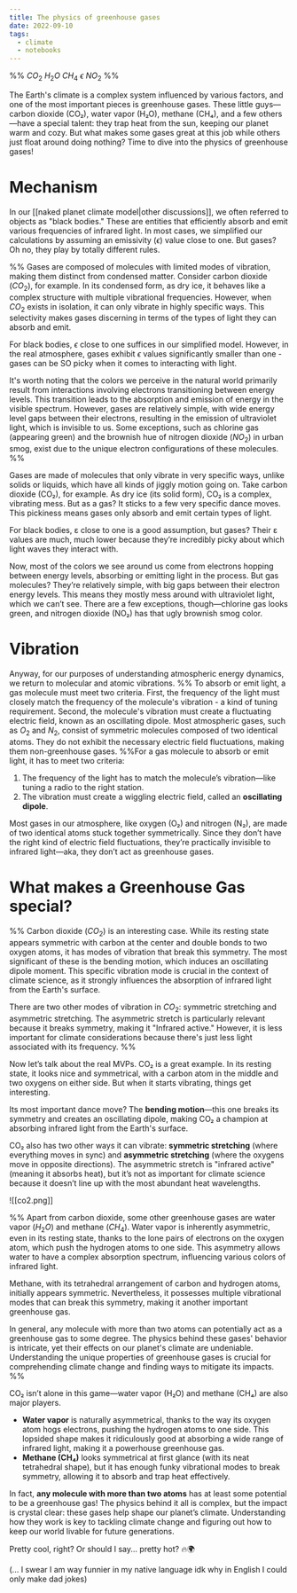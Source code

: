 ```yaml
---
title: The physics of greenhouse gases
date: 2022-09-10
tags:
  - climate
  - notebooks
---
```


%% $CO_2$   $H_2O$    $CH_4$   $\epsilon$ $NO_2$ %%

The Earth's climate is a complex system influenced by various factors, and one of the most important pieces is greenhouse gases. These little guys—carbon dioxide (CO₂), water vapor (H₂O), methane (CH₄), and a few others—have a special talent: they trap heat from the sun, keeping our planet warm and cozy. But what makes some gases great at this job while others just float around doing nothing? Time to dive into the physics of greenhouse gases!

# Mechanism

In our [[naked planet climate model|other discussions]], we often referred to objects as "black bodies." These are entities that efficiently absorb and emit various frequencies of infrared light. In most cases, we simplified our calculations by assuming an emissivity ($\epsilon$) value close to one. But gases? Oh no, they play by totally different rules.

%% Gases are composed of molecules with limited modes of vibration, making them distinct from condensed matter. Consider carbon dioxide ($CO_2$), for example. In its condensed form, as dry ice, it behaves like a complex structure with multiple vibrational frequencies. However, when $CO_2$ exists in isolation, it can only vibrate in highly specific ways. This selectivity makes gases discerning in terms of the types of light they can absorb and emit.

For black bodies, $\epsilon$ close to one suffices in our simplified model. However, in the real atmosphere, gases exhibit $\epsilon$ values significantly smaller than one - gases can be SO picky when it comes to interacting with light.

It's worth noting that the colors we perceive in the natural world primarily result from interactions involving electrons transitioning between energy levels. This transition leads to the absorption and emission of energy in the visible spectrum. However, gases are relatively simple, with wide energy level gaps between their electrons, resulting in the emission of ultraviolet light, which is invisible to us. Some exceptions, such as chlorine gas (appearing green) and the brownish hue of nitrogen dioxide ($NO_2$) in urban smog, exist due to the unique electron configurations of these molecules. %%

Gases are made of molecules that only vibrate in very specific ways, unlike solids or liquids, which have all kinds of jiggly motion going on. Take carbon dioxide (CO₂), for example. As dry ice (its solid form), CO₂ is a complex, vibrating mess. But as a gas? It sticks to a few very specific dance moves. This pickiness means gases only absorb and emit certain types of light.

For black bodies, ε close to one is a good assumption, but gases? Their ε values are much, much lower because they’re incredibly picky about which light waves they interact with.

Now, most of the colors we see around us come from electrons hopping between energy levels, absorbing or emitting light in the process. But gas molecules? They’re relatively simple, with big gaps between their electron energy levels. This means they mostly mess around with ultraviolet light, which we can’t see. There are a few exceptions, though—chlorine gas looks green, and nitrogen dioxide (NO₂) has that ugly brownish smog color.
# Vibration

Anyway, for our purposes of understanding atmospheric energy dynamics, we return to molecular and atomic vibrations. %% To absorb or emit light, a gas molecule must meet two criteria. First, the frequency of the light must closely match the frequency of the molecule's vibration - a kind of tuning requirement. Second, the molecule's vibration must create a fluctuating electric field, known as an oscillating dipole. Most atmospheric gases, such as $O_2$ and $N_2$, consist of symmetric molecules composed of two identical atoms. They do not exhibit the necessary electric field fluctuations, making them non-greenhouse gases. %%For a gas molecule to absorb or emit light, it has to meet two criteria:

1. The frequency of the light has to match the molecule’s vibration—like tuning a radio to the right station.
2. The vibration must create a wiggling electric field, called an **oscillating dipole**.

Most gases in our atmosphere, like oxygen (O₂) and nitrogen (N₂), are made of two identical atoms stuck together symmetrically. Since they don’t have the right kind of electric field fluctuations, they’re practically invisible to infrared light—aka, they don’t act as greenhouse gases.

# What makes a Greenhouse Gas special?

%% Carbon dioxide ($CO_2$) is an interesting case. While its resting state appears symmetric with carbon at the center and double bonds to two oxygen atoms, it has modes of vibration that break this symmetry. The most significant of these is the bending motion, which induces an oscillating dipole moment. This specific vibration mode is crucial in the context of climate science, as it strongly influences the absorption of infrared light from the Earth's surface.

There are two other modes of vibration in $CO_2$: symmetric stretching and asymmetric stretching. The asymmetric stretch is particularly relevant because it breaks symmetry, making it "Infrared active." However, it is less important for climate considerations because there's just less light associated with its frequency. %%

Now let’s talk about the real MVPs. CO₂ is a great example. In its resting state, it looks nice and symmetrical, with a carbon atom in the middle and two oxygens on either side. But when it starts vibrating, things get interesting.

Its most important dance move? The **bending motion**—this one breaks its symmetry and creates an oscillating dipole, making CO₂ a champion at absorbing infrared light from the Earth's surface.

CO₂ also has two other ways it can vibrate: **symmetric stretching** (where everything moves in sync) and **asymmetric stretching** (where the oxygens move in opposite directions). The asymmetric stretch is "infrared active" (meaning it absorbs heat), but it’s not as important for climate science because it doesn’t line up with the most abundant heat wavelengths.

![[co2.png]]

%% Apart from carbon dioxide, some other greenhouse gases are water vapor ($H_2O$) and methane ($CH_4$). Water vapor is inherently asymmetric, even in its resting state, thanks to the lone pairs of electrons on the oxygen atom, which push the hydrogen atoms to one side. This asymmetry allows water to have a complex absorption spectrum, influencing various colors of infrared light.

Methane, with its tetrahedral arrangement of carbon and hydrogen atoms, initially appears symmetric. Nevertheless, it possesses multiple vibrational modes that can break this symmetry, making it another important greenhouse gas.

In general, any molecule with more than two atoms can potentially act as a greenhouse gas to some degree. The physics behind these gases' behavior is intricate, yet their effects on our planet's climate are undeniable. Understanding the unique properties of greenhouse gases is crucial for comprehending climate change and finding ways to mitigate its impacts. %%

CO₂ isn’t alone in this game—water vapor (H₂O) and methane (CH₄) are also major players.

- **Water vapor** is naturally asymmetrical, thanks to the way its oxygen atom hogs electrons, pushing the hydrogen atoms to one side. This lopsided shape makes it ridiculously good at absorbing a wide range of infrared light, making it a powerhouse greenhouse gas.
- **Methane (CH₄)** looks symmetrical at first glance (with its neat tetrahedral shape), but it has enough funky vibrational modes to break symmetry, allowing it to absorb and trap heat effectively.

In fact, **any molecule with more than two atoms** has at least some potential to be a greenhouse gas! The physics behind it all is complex, but the impact is crystal clear: these gases help shape our planet’s climate. Understanding how they work is key to tackling climate change and figuring out how to keep our world livable for future generations.

Pretty cool, right? Or should I say... pretty hot? 🔥🌍

(... I swear I am way funnier in my native language idk why in English I could only make dad jokes)